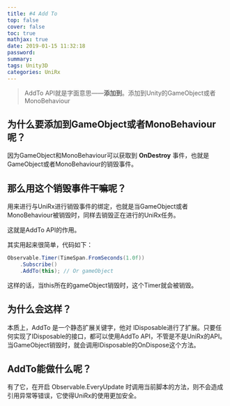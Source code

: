 ```yaml
---
title: #4 Add To
top: false
cover: false
toc: true
mathjax: true
date: 2019-01-15 11:32:18
password:
summary:
tags: Unity3D
categories: UniRx
---
```


> AddTo API就是字面意思——**添加到**。添加到Unity的GameObject或者MonoBehaviour

## 为什么要添加到GameObject或者MonoBehaviour呢？

因为GameObject和MonoBehaviour可以获取到 **OnDestroy** 事件，也就是GameObject或者MonoBehaviour的销毁事件。

## 那么用这个销毁事件干嘛呢？

用来进行与UniRx进行销毁事件的绑定，也就是当GameObject或者MonoBehaviour被销毁时，同样去销毁正在进行的UniRx任务。

这就是AddTo API的作用。

其实用起来很简单，代码如下：

```csharp
Observable.Timer(TimeSpan.FromSeconds(1.0f))
    .Subscribe()
    .AddTo(this); // Or gameObject
```

这样的话，当this所在的gameObject销毁时，这个Timer就会被销毁。

## 为什么会这样？

本质上，AddTo 是一个静态扩展关键字，他对 IDisposable进行了扩展。只要任何实现了IDisposable的接口，都可以使用AddTo API，不管是不是UniRx的API。当GameObject销毁时，就会调用IDisposable的OnDispose这个方法。

## AddTo能做什么呢？

有了它，在开启 Observable.EveryUpdate 时调用当前脚本的方法，则不会造成引用异常等错误，它使得UniRx的使用更加安全。